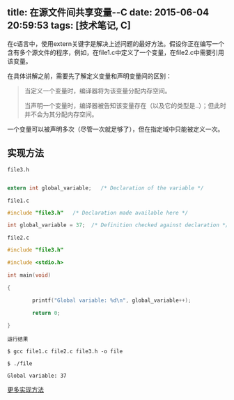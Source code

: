 title: 在源文件间共享变量--C
date: 2015-06-04 20:59:53
tags: [技术笔记, C]
---
在c语言中，使用extern关键字是解决上述问题的最好方法。假设你正在编写一个含有多个源文件的程序，例如，在file1.c中定义了一个变量，在file2.c中需要引用该变量。

在具体讲解之前，需要先了解定义变量和声明变量间的区别：

> 当定义一个变量时，编译器将为该变量分配内存空间。
> 
> 当声明一个变量时，编译器被告知该变量存在（以及它的类型是..）；但此时并不会为其分配内存空间。

一个变量可以被声明多次（尽管一次就足够了），但在指定域中只能被定义一次。

<!-- more -->

## 实现方法

`file3.h`
```c

extern int global_variable;   /* Declaration of the variable */
```

`file1.c`
```c
#include "file3.h"   /* Declaration made available here */

int global_variable = 37;  /* Definition checked against declaration */
```

`file2.c`
```c
#include "file3.h"

#include <stdio.h>

int main(void)

{

        printf("Global variable: %d\n", global_variable++);

        return 0;

}
```

`运行结果`
```shell
$ gcc file1.c file2.c file3.h -o file

$ ./file

Global variable: 37
```

[更多实现方法](http://stackoverflow.com/questions/1433204/how-do-i-share-a-variable-between-source-files-in-c-with-extern-but-how)
